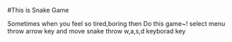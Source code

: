 #This is Snake Game

Sometimes when you feel so tired,boring then Do this game~!
select menu throw arrow key and move snake throw w,a,s,d keyborad key
